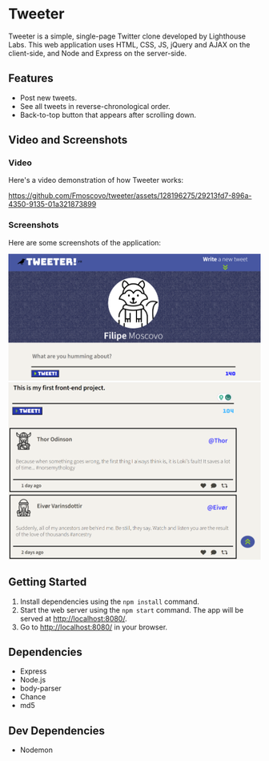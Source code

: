 # Tweeter

Tweeter is a simple, single-page Twitter clone developed by Lighthouse Labs. This web application uses HTML, CSS, JS, jQuery and AJAX on the client-side, and Node and Express on the server-side.

## Features

- Post new tweets.
- See all tweets in reverse-chronological order.
- Back-to-top button that appears after scrolling down.

## Video and Screenshots

### Video

Here's a video demonstration of how Tweeter works:

https://github.com/Fmoscovo/tweeter/assets/128196275/29213fd7-896a-4350-9135-01a321873899

### Screenshots

Here are some screenshots of the application:

![Screenshot 1](public/images/tweet-main.png)
![Screenshot 2](public/images/tweet-load.png)

## Getting Started

1. Install dependencies using the `npm install` command.
2. Start the web server using the `npm start` command. The app will be served at <http://localhost:8080/>.
3. Go to <http://localhost:8080/> in your browser.

## Dependencies

- Express
- Node.js
- body-parser
- Chance
- md5

## Dev Dependencies

- Nodemon

